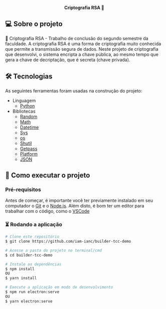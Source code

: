 <h4 align="center"> 
	 Criptografia RSA 🚀
</h4>


## 💻 Sobre o projeto

🔐 Criptografia RSA - Trabalho de conclusão do segundo semestre da faculdade. A criptografia RSA é uma forma de criptografia muito conhecida que permite a transmissão segura de dados. Neste projeto de criptografia que desenvolvi, o sistema encripta a chave pública, ao mesmo tempo que gera a chave de decriptação, que é secreta (chave privada).


## 🛠 Tecnologias

As seguintes ferramentas foram usadas na construção do projeto:

- Linguagem
	- [Python](https://www.python.org/)
- Bibliotecas
	- [Random](https://docs.python.org/3/library/random.html)
	- [Math](https://docs.python.org/3/library/math.html)
	- [Datetime](https://docs.python.org/3/library/datetime.html)
	- [Sys](https://docs.python.org/3/library/sys.html)
	- [os](https://docs.python.org/3/library/os.html)
	- [Shutil](https://docs.python.org/3/library/shutil.html)
	- [Getpass](https://docs.python.org/pt-br/3/library/getpass.html)
	- [Platform](https://docs.python.org/pt-br/3/library/platform.html)
	- [JSON](https://docs.python.org/3/library/json.html)


## 🚀 Como executar o projeto

### Pré-requisitos

Antes de começar, é  importante você ter previamente instalado em seu computador o [Git](https://git-scm.com) e o [Node.js](https://nodejs.org/en/). 
Além disto, é bom ter um editor para trabalhar com o código, como o [VSCode](https://code.visualstudio.com/)

### ⏳ Rodando a aplicação

```bash
# Clone este repositório
$ git clone https://github.com/iam-ianc/builder-tcc-demo

# Acesse a pasta do projeto no terminal/cmd
$ cd builder-tcc-demo

# Instale as dependências
$ npm install 
OU
$ yarn install

# Execute a aplicação em modo de desenvolvimento
$ npm run electron:serve
OU
$ yarn electron:serve

```
